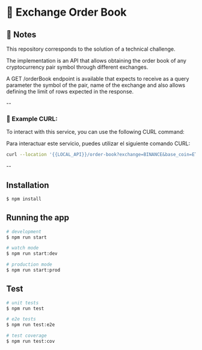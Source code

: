 
# 🔄 Exchange Order Book

## 📝 Notes

This repository corresponds to the solution of a technical challenge.

The implementation is an API that allows obtaining the order book of any cryptocurrency pair symbol through different exchanges.

A GET /orderBook endpoint is available that expects to receive as a query parameter the symbol of the pair, name of the exchange and also allows defining the limit of rows expected in the response.


--
  

### 📢 Example CURL:

To interact with this service, you can use the following CURL command:

Para interactuar este servicio, puedes utilizar el siguiente comando CURL:
```bash
curl --location '{{LOCAL_API}}/order-book?exchange=BINANCE&base_coin=ETH&quote_coin=USDT&limit=5'
```

--

## Installation

```bash
$ npm install
```

## Running the app

```bash
# development
$ npm run start

# watch mode
$ npm run start:dev

# production mode
$ npm run start:prod
```

## Test

```bash
# unit tests
$ npm run test

# e2e tests
$ npm run test:e2e

# test coverage
$ npm run test:cov
```
